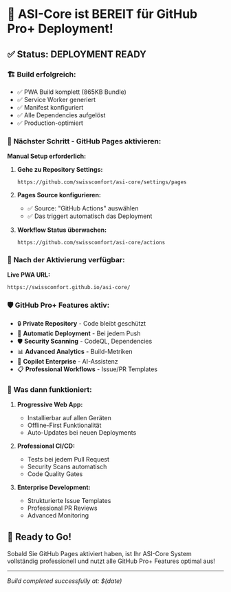 # 🎉 ASI-Core ist BEREIT für GitHub Pro+ Deployment!

## ✅ **Status: DEPLOYMENT READY**

### 🏗️ **Build erfolgreich:**

- ✅ PWA Build komplett (865KB Bundle)
- ✅ Service Worker generiert
- ✅ Manifest konfiguriert
- ✅ Alle Dependencies aufgelöst
- ✅ Production-optimiert

### 🚀 **Nächster Schritt - GitHub Pages aktivieren:**

**Manual Setup erforderlich:**

1. **Gehe zu Repository Settings:**

   ```
   https://github.com/swisscomfort/asi-core/settings/pages
   ```

2. **Pages Source konfigurieren:**

   - ✅ Source: "GitHub Actions" auswählen
   - ✅ Das triggert automatisch das Deployment

3. **Workflow Status überwachen:**
   ```
   https://github.com/swisscomfort/asi-core/actions
   ```

### 📱 **Nach der Aktivierung verfügbar:**

**Live PWA URL:**

```
https://swisscomfort.github.io/asi-core/
```

### 🛡️ **GitHub Pro+ Features aktiv:**

- 🔒 **Private Repository** - Code bleibt geschützt
- 🔄 **Automatic Deployment** - Bei jedem Push
- 🛡️ **Security Scanning** - CodeQL, Dependencies
- 📊 **Advanced Analytics** - Build-Metriken
- 🤖 **Copilot Enterprise** - AI-Assistenz
- 📋 **Professional Workflows** - Issue/PR Templates

### 🎯 **Was dann funktioniert:**

1. **Progressive Web App:**

   - Installierbar auf allen Geräten
   - Offline-First Funktionalität
   - Auto-Updates bei neuen Deployments

2. **Professional CI/CD:**

   - Tests bei jedem Pull Request
   - Security Scans automatisch
   - Code Quality Gates

3. **Enterprise Development:**
   - Strukturierte Issue Templates
   - Professional PR Reviews
   - Advanced Monitoring

## 🚀 **Ready to Go!**

Sobald Sie GitHub Pages aktiviert haben, ist Ihr ASI-Core System vollständig professionell und nutzt alle GitHub Pro+ Features optimal aus!

---

_Build completed successfully at: $(date)_
